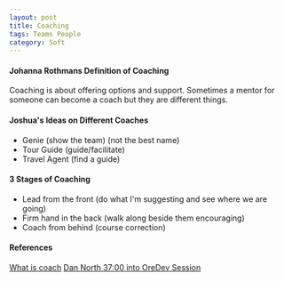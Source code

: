 ```yaml
---
layout: post
title: Coaching
tags: Teams People
category: Soft
---
```


#### Johanna Rothmans Definition of Coaching ####

Coaching is about offering options and support. Sometimes a mentor for someone can become a coach but they are different things.

#### Joshua's Ideas on Different Coaches ####

- Genie (show the team) (not the best name)  
- Tour Guide (guide/facilitate)  
- Travel Agent (find a guide)  

#### 3 Stages of Coaching ####

- Lead from the front (do what I'm suggesting and see where we are going)  
- Firm hand in the back (walk along beside them encouraging)  
- Coach from behind (course correction)  

#### References ####
[What is coach](http://agileotter.blogspot.com/2014/11/what-is-coach.html)
[Dan North 37:00 into OreDev Session](http://vimeo.com/111028823)
